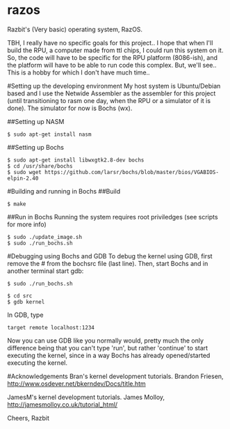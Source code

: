 razos
=====

Razbit's (Very basic) operating system, RazOS.

TBH, I really have no specific goals for this project..
I hope that when I'll build the RPU, a computer made from ttl chips,
I could run this system on it. So, the code will have to be specific for
the RPU platform (8086-ish), and the platform will have to be able to
run code this complex. But, we'll see.. This is a hobby for which I don't
have much time..

#Setting up the developing environment
My host system is Ubuntu/Debian based and I use the Netwide Assembler as the
assembler for this project (until transitioning to rasm one day, when the RPU or
a simulator of it is done). The simulator for now is Bochs (wx).

##Setting up NASM
```shell
$ sudo apt-get install nasm
```

##Setting up Bochs
```shell
$ sudo apt-get install libwxgtk2.8-dev bochs
$ cd /usr/share/bochs
$ sudo wget https://github.com/larsr/bochs/blob/master/bios/VGABIOS-elpin-2.40
```

#Building and running in Bochs
##Build
```shell
$ make
```

##Run in Bochs
Running the system requires root priviledges (see scripts for more info)
```shell
$ sudo ./update_image.sh
$ sudo ./run_bochs.sh
```

#Debugging using Bochs and GDB
To debug the kernel using GDB, first remove the # from the bochsrc file (last
line). Then, start Bochs and in another terminal start gdb:
```shell
$ sudo ./run_bochs.sh
```
```shell
$ cd src
$ gdb kernel
```

In GDB, type
```shell
target remote localhost:1234
```
Now you can use GDB like you normally would, pretty much the only difference
being that you can't type 'run', but rather 'continue' to start executing the
kernel, since in a way Bochs has already opened/started executing the kernel.

#Acknowledgements
Bran's kernel development tutorials. Brandon Friesen,
http://www.osdever.net/bkerndev/Docs/title.htm

JamesM's kernel development tutorials. James Molloy,
http://jamesmolloy.co.uk/tutorial_html/

Cheers,
Razbit
